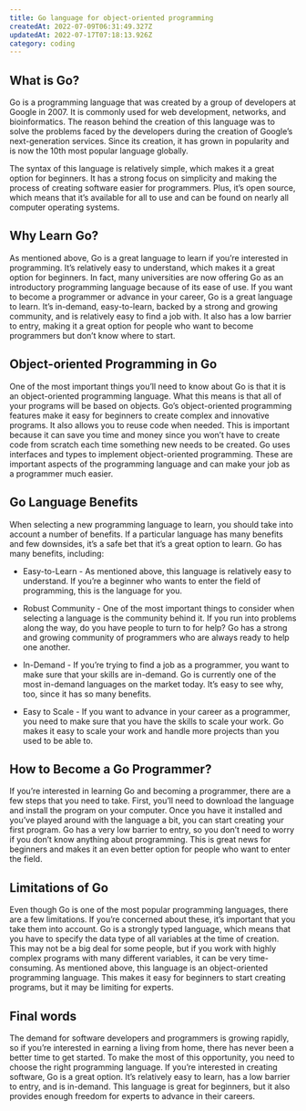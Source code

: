 ```yaml
---
title: Go language for object-oriented programming
createdAt: 2022-07-09T06:31:49.327Z
updatedAt: 2022-07-17T07:18:13.926Z
category: coding
---
```


## What is Go?

Go is a programming language that was created by a group of developers at Google in 2007. It is commonly used for web development, networks, and bioinformatics. The reason behind the creation of this language was to solve the problems faced by the developers during the creation of Google’s next-generation services. Since its creation, it has grown in popularity and is now the 10th most popular language globally.

The syntax of this language is relatively simple, which makes it a great option for beginners. It has a strong focus on simplicity and making the process of creating software easier for programmers. Plus, it’s open source, which means that it’s available for all to use and can be found on nearly all computer operating systems.

## Why Learn Go?

As mentioned above, Go is a great language to learn if you’re interested in programming. It’s relatively easy to understand, which makes it a great option for beginners. In fact, many universities are now offering Go as an introductory programming language because of its ease of use.
If you want to become a programmer or advance in your career, Go is a great language to learn. It’s in-demand, easy-to-learn, backed by a strong and growing community, and is relatively easy to find a job with. It also has a low barrier to entry, making it a great option for people who want to become programmers but don’t know where to start.

## Object-oriented Programming in Go

One of the most important things you’ll need to know about Go is that it is an object-oriented programming language. What this means is that all of your programs will be based on objects.
Go’s object-oriented programming features make it easy for beginners to create complex and innovative programs. It also allows you to reuse code when needed. This is important because it can save you time and money since you won’t have to create code from scratch each time something new needs to be created.
Go uses interfaces and types to implement object-oriented programming. These are important aspects of the programming language and can make your job as a programmer much easier.

## Go Language Benefits

When selecting a new programming language to learn, you should take into account a number of benefits. If a particular language has many benefits and few downsides, it’s a safe bet that it’s a great option to learn.
Go has many benefits, including:

- Easy-to-Learn - As mentioned above, this language is relatively easy to understand. If you’re a beginner who wants to enter the field of programming, this is the language for you.

- Robust Community - One of the most important things to consider when selecting a language is the community behind it. If you run into problems along the way, do you have people to turn to for help? Go has a strong and growing community of programmers who are always ready to help one another.

- In-Demand - If you’re trying to find a job as a programmer, you want to make sure that your skills are in-demand. Go is currently one of the most in-demand languages on the market today. It’s easy to see why, too, since it has so many benefits.

- Easy to Scale - If you want to advance in your career as a programmer, you need to make sure that you have the skills to scale your work. Go makes it easy to scale your work and handle more projects than you used to be able to.

## How to Become a Go Programmer?

If you’re interested in learning Go and becoming a programmer, there are a few steps that you need to take. First, you’ll need to download the language and install the program on your computer. Once you have it installed and you’ve played around with the language a bit, you can start creating your first program.
Go has a very low barrier to entry, so you don’t need to worry if you don’t know anything about programming. This is great news for beginners and makes it an even better option for people who want to enter the field.

## Limitations of Go

Even though Go is one of the most popular programming languages, there are a few limitations. If you’re concerned about these, it’s important that you take them into account.
Go is a strongly typed language, which means that you have to specify the data type of all variables at the time of creation. This may not be a big deal for some people, but if you work with highly complex programs with many different variables, it can be very time-consuming.
As mentioned above, this language is an object-oriented programming language. This makes it easy for beginners to start creating programs, but it may be limiting for experts.

## Final words

The demand for software developers and programmers is growing rapidly, so if you’re interested in earning a living from home, there has never been a better time to get started. To make the most of this opportunity, you need to choose the right programming language.
If you’re interested in creating software, Go is a great option. It’s relatively easy to learn, has a low barrier to entry, and is in-demand. This language is great for beginners, but it also provides enough freedom for experts to advance in their careers.
